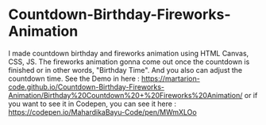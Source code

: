 # Countdown-Birthday-Fireworks-Animation
I made countdown birthday and fireworks animation using HTML Canvas, CSS, JS. The fireworks animation gonna come out once the countdown is finished or in other words, "Birthday Time". And you also can adjust the countdown time.  See the Demo in here : https://martarion-code.github.io/Countdown-Birthday-Fireworks-Animation/Birthday%20Countdown%20+%20Fireworks%20Animation/ or if you want to see it in Codepen, you can see it here : https://codepen.io/MahardikaBayu-Code/pen/MWmXLOo
